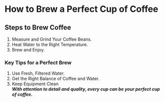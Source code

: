 #  How to Brew a Perfect Cup of Coffee
##  Steps to Brew Coffee
1.  Measure and Grind Your Coffee Beans.
2.  Heat Water to the Right Temperature.
3.  Brew and Enjoy.
###  Key Tips for a Perfect Brew
1.  Use Fresh, Filtered Water.
2.  Get the Right Balance of Coffee and Water.
3.  Keep Equipment Clean\
***With attention to detail and quality, every cup can be your perfect cup of coffee.***
